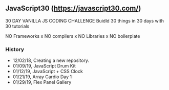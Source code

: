 ## JavaScript30 (https://javascript30.com/)
 
 30 DAY VANILLA JS CODING CHALLENGE 
 Buidld 30 things in 30 days with 30 tutorials 
 
 NO Frameworks x NO compilers x NO Libraries x NO boilerplate


### History
 - 12/02/18, Creating a new repository.
 - 01/09/19, JavaScript Drum Kit
 - 01/12/19, JavaScript + CSS Clock
 - 01/21/19, Array Cardio Day 1
 - 01/29/19, Flex Panel Gallery 
